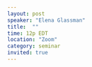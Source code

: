 ```yaml
---
layout: post
speaker: "Elena Glassman"
title:  ""
time: 12p EDT
location: "Zoom"
category: seminar
invited: true
---
```

